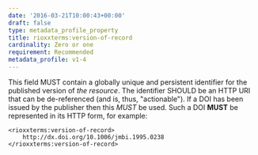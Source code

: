 ```yaml
---
date: '2016-03-21T10:00:43+00:00'
draft: false
type: metadata_profile_property
title: rioxxterms:version-of-record
cardinality: Zero or one
requirement: Recommended
metadata_profile: v1-4
---
```

This field MUST contain a globally unique and persistent identifier for the published version of *the resource*. The identifier SHOULD be an HTTP URI that can be de-referenced (and is, thus, &#34;actionable&#34;). If a DOI has been issued by the publisher then this *MUST* be used. Such a DOI **MUST** be represented in its HTTP form, for example:

    <rioxxterms:version-of-record>
        http://dx.doi.org/10.1006/jmbi.1995.0238
    </rioxxterms:version-of-record>

